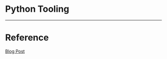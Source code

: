 # Python Tooling
---

# Reference 

[Blog Post](https://anlcnydn.medium.com/make-your-python-project-readable-and-sustainable-from-the-beginning-18a28c44e3ca)


